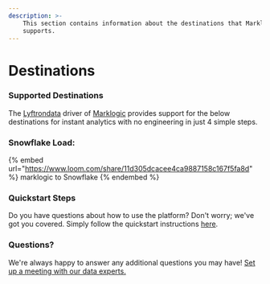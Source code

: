 ```yaml
---
description: >-
    This section contains information about the destinations that Marklogic
    supports.
---
```


# Destinations

### Supported Destinations

The [Lyftrondata](https://www.lyftrondata.com/) driver of [Marklogic](https://www.lyftrondata.com/integration/marklogic/) provides support for the below destinations for instant analytics with no engineering in just 4 simple steps.

### Snowflake Load:

{% embed url="https://www.loom.com/share/11d305dcacee4ca9887158c167f5fa8d" %}
marklogic to Snowflake
{% endembed %}

### Quickstart Steps

Do you have questions about how to use the platform? Don't worry; we've got you covered. Simply follow the quickstart instructions [here](../../../quickstart-steps.md).

### Questions? <a href="#questions" id="questions"></a>

We're always happy to answer any additional questions you may have! [Set up a meeting with our data experts.](https://www.lyftrondata.com/book-a-meeting/)
